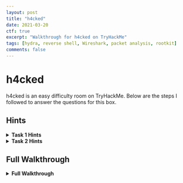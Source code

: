```yaml
---
layout: post
title: "h4cked"
date: 2021-03-20
ctf: true
excerpt: "Walkthrough for h4cked on TryHackMe"
tags: [hydra, reverse shell, Wireshark, packet analysis, rootkit]
comments: false
---
```


# h4cked

h4cked is an easy difficulty room on TryHackMe. Below are the steps I followed to answer the questions for this box.

## Hints

<details><summary><strong>Task 1 Hints</strong></summary>
<ul>
    <li>Have you reviewed the packet capture to see what's going on?
    <li>Look for some commonly used services to find which one is being brute forced by the attacker.
    <li>Reviewing TCP streams will provide great insight into answering most of these questions.
</ul>
</details>

<details><summary><strong>Task 2 Hints</strong></summary>
<ul>
    <li>Use hydra to brute force the password for the service identified in Task 1.
    <li>Don't forget to start a listener on your attacker box.
    <li>What command can you use to gain elevated privileges once logged in?
</ul>
</details>

## Full Walkthrough

<details><summary><strong>Full Walkthrough</strong></summary>

### Task 1

#### Question 1

![h4cked question 1](/assets/img/h4cked1.png)

After downloading the pcapng file, open it up in Wireshark and then click on **Statistics** followed by **Protocol Hierarchy**. This will show you all the protocols utilized in this packet capture as shown below.

![h4cked Wireshark protocols](/assets/img/h4cked2.png)

Based on this, there are two protocols utilized, HTTP and FTP. Let's close this window and in the filter toolbar, enter the following:

**`ftp`**

![h4cked Wireshark ftp filter](/assets/img/h4cked3.png)

Next, right click on packet 49 (the first filtered packet) and select **Follow** and then **TCP Stream**

![h4cked Wireshark follow TCP stream](/assets/img/h4cked4.png)

The window that pops up shows you that this service has attempts to login to it as shown below, so **FTP** is the answer to Question 1.

![h4cked ftp TCP stream](/assets/img/h4cked5.png)



#### Question 2

This question asks you about a popular brute forcing tool.

![h4cked Question 2](/assets/img/h4cked6.png)

A quick Google search for **Van Hauser brute force tool** will reveal the answer of **hydra**

![h4cked Google van hauser brute force tool](/assets/img/h4cked7.png)

#### Questions 3 and 4

![h4cked Questions 3 and 4](/assets/img/h4cked8.png)

These can be found by following the steps in Question 1. Filtering Wireshark by ftp and then following the first TCP stream. This results in a username of **jenny** and a password of **password123**.

![h4cked Wireshark Questions 3 and 4](/assets/img/h4cked9.png)

#### Questions 5 and 6

![h4cked Questions 5 and 6](/assets/img/h4cked10.png)

In Wireshark, add the following as your filter:

**`ftp contains "PWD"`**

This filters out commands to only show FTP protocols that are running the PWD (print working directory) command. 

![h4cked Wireshark ftp PWD](/assets/img/h4cked11.png)

Follow the TCP stream (as you did for prior questions) and you will see the server's response to the PWD request, which is the answer to question 5. Further in this TCP is the answer to Question 6 as well.

![h4cked Wireshark ftp PWD TCP Stream](/assets/img/h4cked12.png)



#### Question 7

![h4cked Question 7](/assets/img/h4cked13.png)

Let's turn our focus to the ftp-data protocol in Wireshark and enter the following filter:

**`ftp-data"`**

![h4cked Wireshark ftp-data](/assets/img/h4cked14.png)

As we have done previously, Follow the TCP dream for the 2nd packet listed (431).

![h4cked shell.php URL](/assets/img/h4cked15.png)

#### Questions 8 - 13

![h4cked Questions 8-13](/assets/img/h4cked16.png)

For these questions you can filter with the following in Wireshark:

**`frame contains "whoami"`**

I assumed whoami was the command used as it's one of the first commands ran to gather information once a foothold has been established.

![h4cked Wireshark frame filter](/assets/img/h4cked17.png)

Once filtered, you can do another Follow TCP Stream to get answers to Questions 8 -13:

**Question 8**

![h4cked Question 8 answer](/assets/img/h4cked18.png)

**Question 9**

![h4cked Question 9 answer](/assets/img/h4cked19.png)

**Question 10**

![h4cked Question 10 answer](/assets/img/h4cked20.png)

**Question 11**

![h4cked Question 11 answer](/assets/img/h4cked21.png)

**Question 12**

![h4cked Question 12 answer](/assets/img/h4cked22.png)

**Question 13**

This one is somewhat general knowledge, but a quick Google search will likely get your answer. The answer is **rootkit**.

### Task 2

There is only one question that needs an answer, which is reading the flag.txt file. Here are the steps to follow to root this host. First, let's run hydra on the jenny user with the following command on our attacker host.

**`hydra -t 10 -l jenny -P /usr/share/wordlists/rockyou.txt 10.10.237.6  ftp`**

Where 10.10.237.6 is the victim host's IP address. After a few minutes you will uncover the new password for jenny.

![h4cked hydra](/assets/img/h4cked23.png)

Great, now we know the FTP password for jenny. Let's download the reverse PHP shell located [here](https://github.com/pentestmonkey/php-reverse-shell). Save the file as **shell.php** in your user's home folder.

![h4cked reverse shell modification](/assets/img/h4cked24.png)

Next, let's ftp as the jenny user over to our victim host from our attacker host using the password we uncovered. To initially connect, run:

**`ftp <victim ip>`**

![h4cked ftp connection](/assets/img/h4cked25.png)

Next let's run:

**`bin`**

and

**`put shell.php`**

to change the mode to binary mode and upload the shell.

![h4cked upload reverse shell](/assets/img/h4cked26.png)

On your attacker host, run the following to open up a listener to catch the reverse shell:

**`nc -nvlp 4444`**

![h4cked nc listener](/assets/img/h4cked27.png)

Next, navigate to **http://\<attacker ip>/shell.php** and you should see a connection to your netcat listener.

![h4cked reverse shell connection](/assets/img/h4cked28.png)

Next, let's get a fully interactive shell with the following python command:

**`python3 -c 'import pty; pty.spawn("/bin/bash")'`**

![h4cked upgrade shell](/assets/img/h4cked29.png)

You will notice we are running as the www-data user. Let's run:

**`su jenny`** to switch over to the jenny user and enter the password we uncovered earlier.

![h4cked su jenny](/assets/img/h4cked30.png)

Next, let's run the following to change our privileges to root:

**`sudo su`**

![h4cked su root](/assets/img/h4cked31.png)

Next, run the following commands to change to the root user's home directory, list that directory's contents, navigate to the Reptile subdirectory, list that directory's contents, and then display the flag.txt file.

**`cd /root`**

**`ls -al`**

**`cd Reptile`**

**`ls -al`**

**`cat flag.txt`**

![h4cked root.txt](/assets/img/h4cked32.png)

And that is the end of this box! It has been fully compromised (again).

</details>
